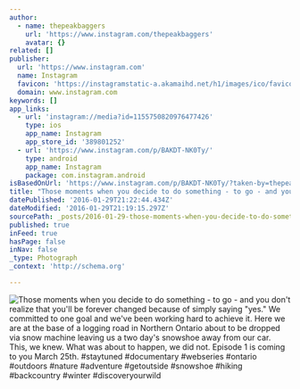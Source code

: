 ```yaml
---
author:
  - name: thepeakbaggers
    url: 'https://www.instagram.com/thepeakbaggers'
    avatar: {}
related: []
publisher:
  url: 'https://www.instagram.com'
  name: Instagram
  favicon: 'https://instagramstatic-a.akamaihd.net/h1/images/ico/favicon.ico/7cdab0872b15.ico'
  domain: www.instagram.com
keywords: []
app_links:
  - url: 'instagram://media?id=1155750820976477426'
    type: ios
    app_name: Instagram
    app_store_id: '389801252'
  - url: 'https://www.instagram.com/p/BAKDT-NK0Ty/'
    type: android
    app_name: Instagram
    package: com.instagram.android
isBasedOnUrl: 'https://www.instagram.com/p/BAKDT-NK0Ty/?taken-by=thepeakbaggers'
title: "Those moments when you decide to do something - to go - and you don't realize that you'll be forever changed because of simply saying \"yes.\" We committed to one goal and we've been working hard to achieve it. Here we are at the base of a logging road in Northern Ontario about to be dropped via snow machine leaving us a two day's snowshoe away from our car. This, we knew. What was about to happen, we did not. Episode 1 is coming to you March 25th. #staytuned #documentary #webseries #ontario #outdoors #nature #adventure #getoutside #snowshoe #hiking #backcountry #winter #discoveryourwild"
datePublished: '2016-01-29T21:22:44.434Z'
dateModified: '2016-01-29T21:19:15.297Z'
sourcePath: _posts/2016-01-29-those-moments-when-you-decide-to-do-something-to-go-and.md
published: true
inFeed: true
hasPage: false
inNav: false
_type: Photograph
_context: 'http://schema.org'

---
```

![Those moments when you decide to do something - to go - and you don't realize that you'll be forever changed because of simply saying "yes&period;" We committed to one goal and we've been working hard to achieve it&period; Here we are at the base of a logging road in Northern Ontario about to be dropped via snow machine leaving us a two day's snowshoe away from our car&period; This&comma; we knew&period; What was about to happen&comma; we did not&period; Episode 1 is coming to you March 25th&period; &num;staytuned &num;documentary &num;webseries &num;ontario &num;outdoors &num;nature &num;adventure &num;getoutside &num;snowshoe &num;hiking &num;backcountry &num;winter &num;discoveryourwild](https://scontent.cdninstagram.com/t51.2885-15/s640x640/sh0.08/e35/12424520_202918773386736_485793930_n.jpg)